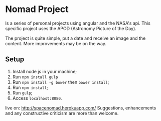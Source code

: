 # Nomad Project
Is a series of personal projects using angular and the NASA's api. This specific project uses the APOD
(Astronomy Picture of the Day).

The project is quite simple, put a date and receive an image and the content. More improvements may be on the way.

## Setup
1. Install node js in your machine;
2. Run `npm install gulp`
3. Run `npm install -g bower` then `bower install`;
4. Run `npm install`;
5. Run `gulp`;
6. Access `localhost:8080`.

live on: http://spacenomad.herokuapp.com/
Suggestions, enhancements and any constructive criticism are more than welcome.
